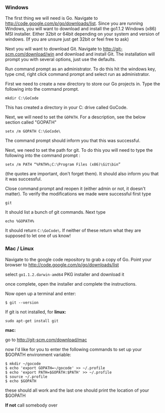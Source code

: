 ### Windows

The first thing we will need is Go. Navigate to
<http://code.google.com/p/go/downloads/list>. Since you are running Windows, you
will want to download and install the go1.1.2 Windows (x86) MSI installer.
Either 32bit or 64bit depending on your system and version of windows. (If you
are unsure just get 32bit or feel free to ask)

Next you will want to download Git. Navigate to
<http://git-scm.com/download/win>
and download and install Git. The installation will prompt you with several
options, just use the defaults.

Run command prompt as an administrator. To do this hit the windows key, type
cmd, right click command prompt and select run as administrator.

First we need to create a new directory to store our Go projects in. Type
the following into the command prompt. 

```
mkdir C:\GoCode
```
This has created a directory in your C: drive called GoCode. 

Next, we will need to set the `GOPATH`. For a description, see the below section
called "GOPATH"

```
setx /m GOPATH C:\GoCode\ 
``` 

The command prompt should inform you that this was successful.

Next, we need to set the path for git. To do this you will need to type
the following into the command prompt : 

```
setx /m PATH “%PATH%;C:\Program Files (x86)\Git\bin”
```

(the quotes are important, don't forget them). It
should also inform you that it was successful.

Close command prompt and reopen it (either admin or not, it doesn't
matter). To verify the modifications we made were successful first type

```
git
```

It should list a bunch of git commands. Next type 

```
echo %GOPATH%
```

It should return `C:\GoCode\`. If neither of these return what they are
supposed to let one of us know!

### Mac / Linux

Navigate to the google code repository to grab a copy of Go.
Point your browser to <http://code.google.com/p/go/downloads/list>

select `go1.1.2.darwin-amd64` PKG installer and download it

once complete, open the installer and complete the instructions.

Now open up a terminal and enter:

```
$ git --version
```

If git is not installed, for __linux:__

```
sudo apt-get install git
```

__mac:__

go to <http://git-scm.com/download/mac>

now I'd like for you to enter the following commands to set up your $GOPATH
environment variable:

```
$ mkdir ~/gocode
$ echo 'export GOPATH=~/gocode' >> ~/.profile
$ echo 'export PATH=$GOPATH:$PATH' >> ~/.profile
$ source ~/.profile
$ echo $GOPATH
```

these should all work and the last one should print the location of your $GOPATH

__If not__ call somebody over

